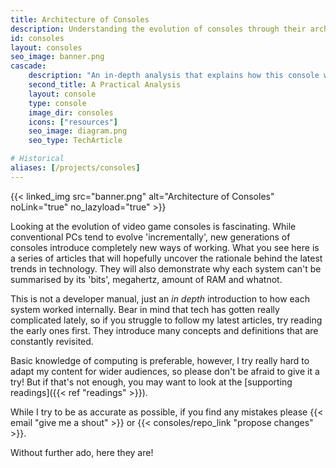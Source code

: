 ```yaml
---
title: Architecture of Consoles
description: Understanding the evolution of consoles through their architecture
id: consoles
layout: consoles
seo_image: banner.png
cascade:
    description: "An in-depth analysis that explains how this console works internally"
    second_title: A Practical Analysis
    layout: console
    type: console
    image_dir: consoles
    icons: ["resources"]
    seo_image: diagram.png
    seo_type: TechArticle

# Historical
aliases: [/projects/consoles]
---
```


{{< linked_img src="banner.png" alt="Architecture of Consoles" noLink="true" no_lazyload="true" >}}

Looking at the evolution of video game consoles is fascinating. While conventional PCs tend to evolve 'incrementally', new generations of consoles introduce completely new ways of working. What you see here is a series of articles that will hopefully uncover the rationale behind the latest trends in technology. They will also demonstrate why each system can't be summarised by its 'bits', megahertz, amount of RAM and whatnot.

This is not a developer manual, just an *in depth* introduction to how each system worked internally. Bear in mind that tech has gotten really complicated lately, so if you struggle to follow my latest articles, try reading the early ones first. They introduce many concepts and definitions that are constantly revisited.

Basic knowledge of computing is preferable, however, I try really hard to adapt my content for wider audiences, so please don't be afraid to give it a try! But if that's not enough, you may want to look at the [supporting readings]({{< ref "readings" >}}).

While I try to be as accurate as possible, if you find any mistakes please {{< email "give me a shout" >}} or {{< consoles/repo_link "propose changes" >}}.

Without further ado, here they are!
